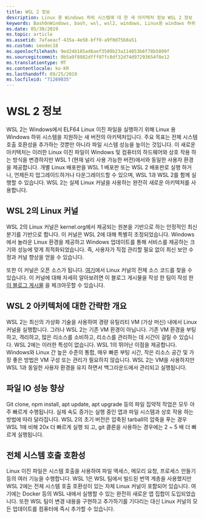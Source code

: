 ```yaml
---
title: WSL 2 정보
description: Linux 용 Windows 하위 시스템에 대 한 새 아키텍처 정보 WSL 2 정보
keywords: BashOnWindows, bash, wsl, wsl2, windows, Linux용 windows 하위 시스템, windowssubsystem, ubuntu, debian, suse, windows 10, 설치
ms.date: 05/30/2019
ms.topic: article
ms.assetid: 7afaeacf-435a-4e58-bff0-a9f0d75b8a51
ms.custom: seodec18
ms.openlocfilehash: 9ed24b185ad6aef3589b23a114853b6f78b5899f
ms.sourcegitcommit: 0b5a9f8982dfff07fc8df32d74d97293654f8e12
ms.translationtype: MT
ms.contentlocale: ko-KR
ms.lasthandoff: 09/25/2019
ms.locfileid: "71269835"
---
```

# <a name="about-wsl-2"></a>WSL 2 정보

WSL 2는 Windows에서 ELF64 Linux 이진 파일을 실행하기 위해 Linux 용 Windows 하위 시스템을 지원하는 새 버전의 아키텍처입니다. 주요 목표는 전체 시스템 호출 호환성을 추가하는 것뿐만 아니라 파일 시스템 성능을 높이는 것입니다. 이 새로운 아키텍처는 이러한 Linux 이진 파일이 Windows 및 컴퓨터의 하드웨어와 상호 작용 하는 방식을 변경하지만 WSL 1 (현재 널리 사용 가능한 버전)에서와 동일한 사용자 환경을 제공합니다. 개별 Linux 배포판을 WSL 1 배포판 또는 WSL 2 배포판로 실행 하거나, 언제든지 업그레이드하거나 다운그레이드할 수 있으며, WSL 1과 WSL 2를 함께 실행할 수 있습니다. WSL 2는 실제 Linux 커널을 사용하는 완전히 새로운 아키텍처를 사용합니다.

## <a name="linux-kernel-in-wsl-2"></a>WSL 2의 Linux 커널

WSL 2의 Linux 커널은 kernel.org에서 제공되는 원본을 기반으로 하는 안정적인 최신 분기를 기반으로 합니다. 이 커널은 WSL 2에 대해 특별히 조정되었습니다. Windows에서 놀라운 Linux 환경을 제공하고 Windows 업데이트를 통해 서비스를 제공하는 크기와 성능에 맞게 최적화되었습니다. 즉, 사용자가 직접 관리할 필요 없이 최신 보안 수정과 커널 향상을 얻을 수 있습니다.

또한 이 커널은 오픈 소스가 됩니다. [여기](https://github.com/microsoft/WSL2-Linux-Kernel)에서 Linux 커널의 전체 소스 코드를 찾을 수 있습니다. 이 커널에 대해 자세히 알아보려면 이 블로그 게시물을 작성 한 팀이 작성 한 [이 블로그 게시물](https://devblogs.microsoft.com/commandline/shipping-a-linux-kernel-with-windows/) 을 체크아웃할 수 있습니다.

## <a name="brief-overview-of-the-wsl-2-architecture"></a>WSL 2 아키텍처에 대한 간략한 개요

WSL 2는 최신의 가상화 기술을 사용하여 경량 유틸리티 VM (가상 머신) 내에서 Linux 커널을 실행합니다. 그러나 WSL 2는 기존 VM 환경이 아닙니다. 기존 VM 환경을 부팅하고, 격리하고, 많은 리소스를 소비하고, 리소스를 관리하는 데 시간이 걸릴 수 있습니다. WSL 2에는 이러한 특성이 없습니다. WSL 1의 뛰어난 이점을 제공합니다. Windows와 Linux 간 높은 수준의 통합, 매우 빠른 부팅 시간, 작은 리소스 공간 및 가장 좋은 방법은 VM 구성 또는 관리가 필요하지 않습니다. WSL 2는 VM을 사용하지만 WSL 1과 동일한 사용자 환경을 유지 하면서 백그라운드에서 관리되고 실행됩니다.

## <a name="increased-file-io-performance"></a>파일 IO 성능 향상

Git clone, npm install, apt update, apt upgrade 등의 파일 집약적 작업은 모두 아주 빠르게 수행됩니다. 실제 속도 증가는 실행 중인 앱과 파일 시스템과 상호 작용 하는 방법에 따라 달라집니다. WSL 2의 초기 버전은 압축된 tarball의 압축을 푸는 경우 WSL 1에 비해 20x 더 빠르게 실행 되 고, git 클론을 사용하는 경우에는 2 ~ 5 배 더 빠르게 실행됩니다.

## <a name="full-system-call-compatibility"></a>전체 시스템 호출 호환성

Linux 이진 파일은 시스템 호출을 사용하여 파일 액세스, 메모리 요청, 프로세스 만들기 등의 여러 기능을 수행합니다. WSL 1은 WSL 팀에서 빌드된 번역 계층을 사용했지만 WSL 2에는 전체 시스템 호출 호환성이 있는 자체 Linux 커널이 포함되어 있습니다. 여기에는 Docker 등의 WSL 내에서 실행할 수 있는 완전히 새로운 앱 집합이 도입되었습니다. 또한 WSL 팀이 변경 내용을 구현하고 추가하기를 기다리는 대신 Linux 커널의 모든 업데이트를 컴퓨터에 즉시 추가할 수 있습니다.
